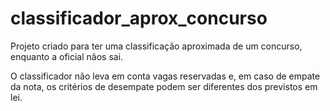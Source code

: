 # classificador_aprox_concurso
Projeto criado para ter uma classificação aproximada de um concurso, enquanto a oficial nãos sai.

O classificador não leva em conta vagas reservadas e, em caso de empate da nota, os critérios de desempate podem ser diferentes dos previstos em lei.
